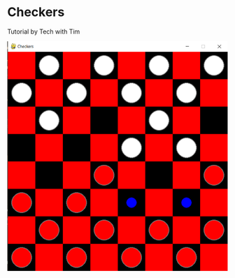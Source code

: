 # Checkers
Tutorial by Tech with Tim 

![alt text](https://github.com/jakeT-wagner/Checkers/blob/master/gamimg.png?raw=true)
